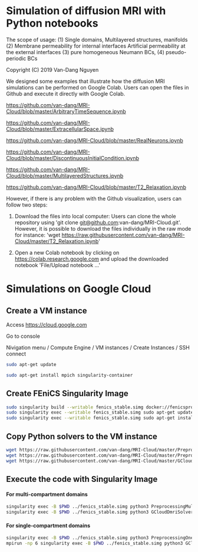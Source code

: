 # Simulation of diffusion MRI with Python notebooks

The scope of usage: 
(1) Single domains, Multilayered structures, manifolds
(2) Membrane permeability for internal interfaces
    Artificial permeability at the external interfaces
(3) pure homogeneous Neumann BCs, (4) pseudo-periodic BCs

Copyright (C) 2019 Van-Dang Nguyen

We designed some examples that illustrate how the diffusion MRI simulations can be performed on Google Colab. Users can open the files in Github and execute it directly with Google Colab.

https://github.com/van-dang/MRI-Cloud/blob/master/ArbitraryTimeSequence.ipynb

https://github.com/van-dang/MRI-Cloud/blob/master/ExtracellularSpace.ipynb

https://github.com/van-dang/MRI-Cloud/blob/master/RealNeurons.ipynb

https://github.com/van-dang/MRI-Cloud/blob/master/DiscontinuousInitialCondition.ipynb

https://github.com/van-dang/MRI-Cloud/blob/master/MultilayeredStructures.ipynb

https://github.com/van-dang/MRI-Cloud/blob/master/T2_Relaxation.ipynb

However, if there is any problem with the Github visualization, users can follow two steps:

1. Download the files into local computer: Users can clone the whole repository using 'git clone git@github.com:van-dang/MRI-Cloud.git'. However, it is possible to download the files individually in the raw mode for instance:
'wget https://raw.githubusercontent.com/van-dang/MRI-Cloud/master/T2_Relaxation.ipynb'

2. Open a new Colab notebook by clicking on https://colab.research.google.com and upload the downloaded notebook 'File/Upload notebook ...'


# Simulations on Google Cloud

## Create a VM instance

Access https://cloud.google.com

Go to console

Nivigation menu / Compute Engine / VM instances / Create Instances / SSH connect

```bash
sudo apt-get update 

sudo apt-get install mpich singularity-container
```

## Create FEniCS Singularity Image

```bash
sudo singularity build --writable fenics_stable.simg docker://fenicsproject/stable
sudo singularity exec --writable fenics_stable.simg sudo apt-get update
sudo singularity exec --writable fenics_stable.simg sudo apt-get install zip unzip gmsh
```

## Copy Python solvers to the VM instance
```bash
wget https://raw.githubusercontent.com/van-dang/MRI-Cloud/master/PreprocessingOneCompt.py
wget https://raw.githubusercontent.com/van-dang/MRI-Cloud/master/PreprocessingMultiCompt.py
wget https://raw.githubusercontent.com/van-dang/MRI-Cloud/master/GCloudDmriSolver.py
```

## Execute the code with Singularity Image

#### For multi-compartment domains
```bash
singularity exec -B $PWD ../fenics_stable.simg python3 PreprocessingMultiCompt.py -o multcompt_files.h5
singularity exec -B $PWD ../fenics_stable.simg python3 GCloudDmriSolver.py -f multcompt_files.h5 -M 1 -b 1000 -k 200 -gdir 0 1 0
```
#### For single-compartment domains
```bash
singularity exec -B $PWD ../fenics_stable.simg python3 PreprocessingOneCompt.py -o onecompt_files.h5
mpirun -np 6 singularity exec -B $PWD ../fenics_stable.simg python3 GCloudDmriSolver.py -f onecompt_files.h5 -M 0 -b 1000 -d 10600 -D 43100 -k 200 -gdir 1 0 0 
```
